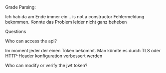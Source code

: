 Grade Parsing:

Ich hab da am Ende immer ein .. is not a constructor Fehlermeldung bekommen.
Konnte das Problem leider nicht ganz beheben

Questions

Who can access the api?

Im moment jeder der einen Token bekommt.
Man könnte es durch TLS oder HTTP-Header konfiguration verbessert werden

Who can modify or verify the jwt token?
